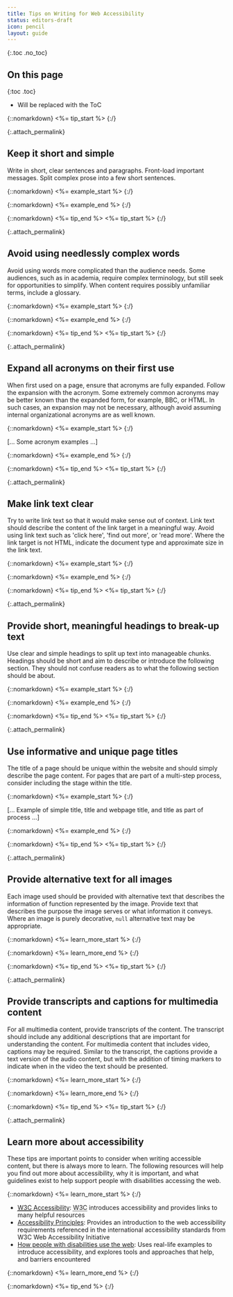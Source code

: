 ```yaml
---
title: Tips on Writing for Web Accessibility
status: editors-draft
icon: pencil
layout: guide
---
```


{:.toc .no_toc}
## On this page

{:toc .toc}
* Will be replaced with the ToC

{::nomarkdown}
<%= tip_start %>
{:/}

{:.attach_permalink}
##  Keep it short and simple 

Write in short, clear sentences and paragraphs. Front-load important messages. Split complex prose into a few short sentences.
 
{::nomarkdown}
<%= example_start %>
{:/}

{::nomarkdown}
<%= example_end %>
{:/}

{::nomarkdown}
<%= tip_end %>
<%= tip_start %>
{:/}

{:.attach_permalink}
## Avoid using needlessly complex words

Avoid using words more complicated than the audience needs. Some audiences, such as in academia, require complex terminology, but still seek for opportunities to simplify. When content requires possibly unfamiliar terms, include a glossary. 

{::nomarkdown}
<%= example_start %>
{:/}

{::nomarkdown}
<%= example_end %>
{:/}

{::nomarkdown}
<%= tip_end %>
<%= tip_start %>
{:/}

{:.attach_permalink}
## Expand all acronyms on their first use

When first used on a page, ensure that acronyms are fully expanded. Follow the expansion with the acronym. Some extremely common acronyms may be better known than the expanded form, for example, BBC, or HTML. In such cases, an expansion may not be necessary, although avoid assuming internal organizational acronyms are as well known.

{::nomarkdown}
<%= example_start %>
{:/}

[... Some acronym examples ...]

{::nomarkdown}
<%= example_end %>
{:/}

{::nomarkdown}
<%= tip_end %>
<%= tip_start %>
{:/}

{:.attach_permalink}
## Make link text clear

Try to write link text so that it would make sense out of context. Link text should describe the content of the link target in a meaningful way. Avoid using link text such as 'click here', 'find out more', or 'read more'. Where the link target is not HTML, indicate the document type and approximate size in the link text.

{::nomarkdown}
<%= example_start %>
{:/}

{::nomarkdown}
<%= example_end %>
{:/}

{::nomarkdown}
<%= tip_end %>
<%= tip_start %>
{:/}

{:.attach_permalink}
## Provide short, meaningful headings to break-up text

Use clear and simple headings to split up text into manageable chunks. Headings should be short and aim to describe or introduce the following section. They should not confuse readers as to what the following section should be about.  

{::nomarkdown}
<%= example_start %>
{:/}

{::nomarkdown}
<%= example_end %>
{:/}

{::nomarkdown}
<%= tip_end %>
<%= tip_start %>
{:/}

{:.attach_permalink}
## Use informative and unique page titles

The title of a page should be unique within the website and should simply describe the page content. For pages that are part of a multi-step process, consider including the stage within the title.

{::nomarkdown}
<%= example_start %>
{:/}

[... Example of simple title, title and webpage title, and title as part of process ...]

{::nomarkdown}
<%= example_end %>
{:/}

{::nomarkdown}
<%= tip_end %>
<%= tip_start %>
{:/}

{:.attach_permalink}
## Provide alternative text for all images

Each image used should be provided with alternative text that describes the information of function represented by the image. Provide text that describes the purpose the image serves or what information it conveys. Where an image is purely decorative, `null` alternative text may be appropriate.
 
{::nomarkdown}
<%= learn_more_start %>
{:/}

{::nomarkdown}
<%= learn_more_end %>
{:/}

{::nomarkdown}
<%= tip_end %>
<%= tip_start %>
{:/}

{:.attach_permalink}
## Provide transcripts and captions for multimedia content

For all multimedia content, provide transcripts of the content. The transcript should include any additional descriptions that are important for understanding the content. For multimedia content that includes video, captions may be required. Similar to the transcript, the captions provide a text version of the audio content, but with the addition of timing markers to indicate when in the video the text should be presented.

{::nomarkdown}
<%= learn_more_start %>
{:/}

{::nomarkdown}
<%= learn_more_end %>
{:/}

{::nomarkdown}
<%= tip_end %>
<%= tip_start %>
{:/}

{:.attach_permalink}
## Learn more about accessibility

These tips are important points to consider when writing accessible content, but there is always more to learn. The following resources will help you find out more about accessibility, why it is important, and what guidelines exist to help support people with disabilities accessing the web.

{::nomarkdown}
<%= learn_more_start %>
{:/}

* [<abbr title="World Wide Web Consortium">W3C</abbr> Accessibility](/standards/webdesign/accessibility): <abbr title="World Wide Web Consortium">W3C</abbr> introduces accessibility and provides links to many helpful resources
* [Accessibility Principles](/WAI/intro/people-use-web/principles): Provides an introduction to the web accessibility requirements referenced in the international accessibility standards from W3C Web Accessibility Initiative
* [How people with disabilities use the web](/WAI/intro/people-use-web): Uses real-life examples to introduce accessibility, and explores tools and approaches that help, and barriers encountered 

{::nomarkdown}
<%= learn_more_end %>
{:/}

{::nomarkdown}
<%= tip_end %>
{:/}